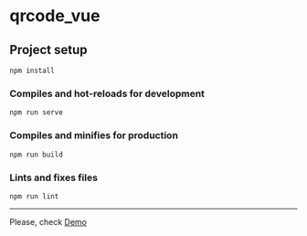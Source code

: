 # qrcode_vue

## Project setup
```
npm install
```

### Compiles and hot-reloads for development
```
npm run serve
```

### Compiles and minifies for production
```
npm run build
```

### Lints and fixes files
```
npm run lint
```

---------------------------------------
Please, check [Demo](https://6255341408e2c31b3d6ff108--beautiful-heliotrope-7e88c1.netlify.app/)
